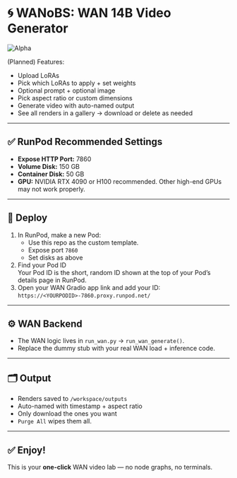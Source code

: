 # 🌀 WANoBS: WAN 14B Video Generator
![Alpha](https://img.shields.io/badge/status-alpha-orange)

(Planned) Features:
- Upload LoRAs  
- Pick which LoRAs to apply + set weights  
- Optional prompt + optional image  
- Pick aspect ratio or custom dimensions  
- Generate video with auto-named output  
- See all renders in a gallery → download or delete as needed

---

## ✅ RunPod Recommended Settings

- **Expose HTTP Port:** 7860  
- **Volume Disk:** 150 GB  
- **Container Disk:** 50 GB
- **GPU:** NVIDIA RTX 4090 or H100 recommended. Other high-end GPUs may not work properly.

---

## 🚀 Deploy
 
1. In RunPod, make a new Pod:
   - Use this repo as the custom template.
   - Expose port `7860`
   - Set disks as above
2. Find your Pod ID  
Your Pod ID is the short, random ID shown at the top of your Pod’s details page in RunPod.  
3. Open your WAN Gradio app link and add your ID: 
`https://<YOURPODID>-7860.proxy.runpod.net/`

---

## ⚙️ WAN Backend

- The WAN logic lives in `run_wan.py` → `run_wan_generate()`.  
- Replace the dummy stub with your real WAN load + inference code.

---

## 🗂️ Output

- Renders saved to `/workspace/outputs`  
- Auto-named with timestamp + aspect ratio  
- Only download the ones you want  
- `Purge All` wipes them all.

---

## ✅ Enjoy!

This is your **one-click** WAN video lab — no node graphs, no terminals.
